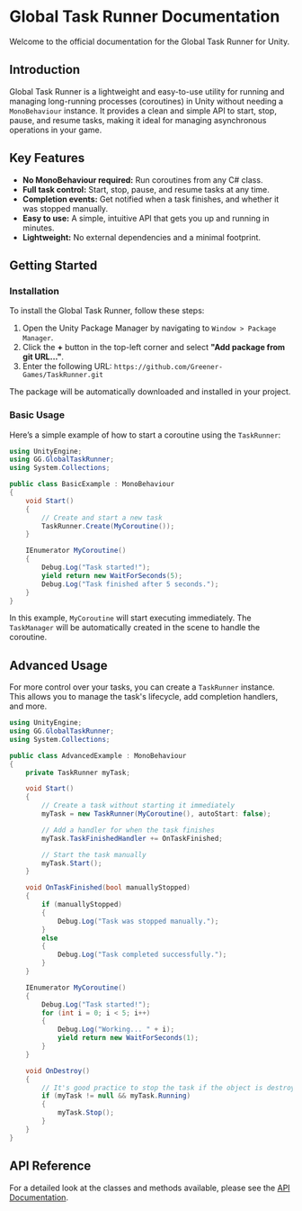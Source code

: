 # Global Task Runner Documentation

Welcome to the official documentation for the Global Task Runner for Unity.

## Introduction

Global Task Runner is a lightweight and easy-to-use utility for running and managing long-running processes (coroutines) in Unity without needing a `MonoBehaviour` instance. It provides a clean and simple API to start, stop, pause, and resume tasks, making it ideal for managing asynchronous operations in your game.

## Key Features

*   **No MonoBehaviour required:** Run coroutines from any C# class.
*   **Full task control:** Start, stop, pause, and resume tasks at any time.
*   **Completion events:** Get notified when a task finishes, and whether it was stopped manually.
*   **Easy to use:** A simple, intuitive API that gets you up and running in minutes.
*   **Lightweight:** No external dependencies and a minimal footprint.

## Getting Started

### Installation

To install the Global Task Runner, follow these steps:

1.  Open the Unity Package Manager by navigating to `Window > Package Manager`.
2.  Click the **+** button in the top-left corner and select **"Add package from git URL..."**.
3.  Enter the following URL: `https://github.com/Greener-Games/TaskRunner.git`

The package will be automatically downloaded and installed in your project.

### Basic Usage

Here’s a simple example of how to start a coroutine using the `TaskRunner`:

```csharp
using UnityEngine;
using GG.GlobalTaskRunner;
using System.Collections;

public class BasicExample : MonoBehaviour
{
    void Start()
    {
        // Create and start a new task
        TaskRunner.Create(MyCoroutine());
    }

    IEnumerator MyCoroutine()
    {
        Debug.Log("Task started!");
        yield return new WaitForSeconds(5);
        Debug.Log("Task finished after 5 seconds.");
    }
}
```

In this example, `MyCoroutine` will start executing immediately. The `TaskManager` will be automatically created in the scene to handle the coroutine.

## Advanced Usage

For more control over your tasks, you can create a `TaskRunner` instance. This allows you to manage the task's lifecycle, add completion handlers, and more.

```csharp
using UnityEngine;
using GG.GlobalTaskRunner;
using System.Collections;

public class AdvancedExample : MonoBehaviour
{
    private TaskRunner myTask;

    void Start()
    {
        // Create a task without starting it immediately
        myTask = new TaskRunner(MyCoroutine(), autoStart: false);

        // Add a handler for when the task finishes
        myTask.TaskFinishedHandler += OnTaskFinished;

        // Start the task manually
        myTask.Start();
    }

    void OnTaskFinished(bool manuallyStopped)
    {
        if (manuallyStopped)
        {
            Debug.Log("Task was stopped manually.");
        }
        else
        {
            Debug.Log("Task completed successfully.");
        }
    }

    IEnumerator MyCoroutine()
    {
        Debug.Log("Task started!");
        for (int i = 0; i < 5; i++)
        {
            Debug.Log("Working... " + i);
            yield return new WaitForSeconds(1);
        }
    }

    void OnDestroy()
    {
        // It's good practice to stop the task if the object is destroyed
        if (myTask != null && myTask.Running)
        {
            myTask.Stop();
        }
    }
}
```

## API Reference

For a detailed look at the classes and methods available, please see the [API Documentation](api/GG.GlobalTaskRunner.html).
